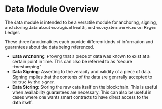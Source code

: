 # Data Module Overview

The data module is intended to be a versatile module for anchoring, signing, 
and storing data about ecological health, and ecosystem services on Regen Ledger.

These three functionalities each provide different kinds of information and guarantees
about the data being referenced.

- __Data Anchoring__: Proving that a piece of data was known to exist at a certain point
  in time. This can also be referred to as "secure timestamping".
- __Data Signing__: Asserting to the veracity and validity of a piece of data. Signing
  implies that the contents of the data are generally accepted to be true by the signer.
- __Data Storing__: Storing the raw data itself on the blockchain. This is useful when 
  availability guarantees are necessary. This can also be useful in cases where one
  wants smart contracts to have direct access to the data itself.
